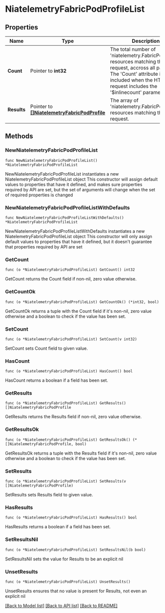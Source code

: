 # NiatelemetryFabricPodProfileList

## Properties

Name | Type | Description | Notes
------------ | ------------- | ------------- | -------------
**Count** | Pointer to **int32** | The total number of &#39;niatelemetry.FabricPodProfile&#39; resources matching the request, accross all pages. The &#39;Count&#39; attribute is included when the HTTP GET request includes the &#39;$inlinecount&#39; parameter. | [optional] 
**Results** | Pointer to [**[]NiatelemetryFabricPodProfile**](NiatelemetryFabricPodProfile.md) | The array of &#39;niatelemetry.FabricPodProfile&#39; resources matching the request. | [optional] 

## Methods

### NewNiatelemetryFabricPodProfileList

`func NewNiatelemetryFabricPodProfileList() *NiatelemetryFabricPodProfileList`

NewNiatelemetryFabricPodProfileList instantiates a new NiatelemetryFabricPodProfileList object
This constructor will assign default values to properties that have it defined,
and makes sure properties required by API are set, but the set of arguments
will change when the set of required properties is changed

### NewNiatelemetryFabricPodProfileListWithDefaults

`func NewNiatelemetryFabricPodProfileListWithDefaults() *NiatelemetryFabricPodProfileList`

NewNiatelemetryFabricPodProfileListWithDefaults instantiates a new NiatelemetryFabricPodProfileList object
This constructor will only assign default values to properties that have it defined,
but it doesn't guarantee that properties required by API are set

### GetCount

`func (o *NiatelemetryFabricPodProfileList) GetCount() int32`

GetCount returns the Count field if non-nil, zero value otherwise.

### GetCountOk

`func (o *NiatelemetryFabricPodProfileList) GetCountOk() (*int32, bool)`

GetCountOk returns a tuple with the Count field if it's non-nil, zero value otherwise
and a boolean to check if the value has been set.

### SetCount

`func (o *NiatelemetryFabricPodProfileList) SetCount(v int32)`

SetCount sets Count field to given value.

### HasCount

`func (o *NiatelemetryFabricPodProfileList) HasCount() bool`

HasCount returns a boolean if a field has been set.

### GetResults

`func (o *NiatelemetryFabricPodProfileList) GetResults() []NiatelemetryFabricPodProfile`

GetResults returns the Results field if non-nil, zero value otherwise.

### GetResultsOk

`func (o *NiatelemetryFabricPodProfileList) GetResultsOk() (*[]NiatelemetryFabricPodProfile, bool)`

GetResultsOk returns a tuple with the Results field if it's non-nil, zero value otherwise
and a boolean to check if the value has been set.

### SetResults

`func (o *NiatelemetryFabricPodProfileList) SetResults(v []NiatelemetryFabricPodProfile)`

SetResults sets Results field to given value.

### HasResults

`func (o *NiatelemetryFabricPodProfileList) HasResults() bool`

HasResults returns a boolean if a field has been set.

### SetResultsNil

`func (o *NiatelemetryFabricPodProfileList) SetResultsNil(b bool)`

 SetResultsNil sets the value for Results to be an explicit nil

### UnsetResults
`func (o *NiatelemetryFabricPodProfileList) UnsetResults()`

UnsetResults ensures that no value is present for Results, not even an explicit nil

[[Back to Model list]](../README.md#documentation-for-models) [[Back to API list]](../README.md#documentation-for-api-endpoints) [[Back to README]](../README.md)


